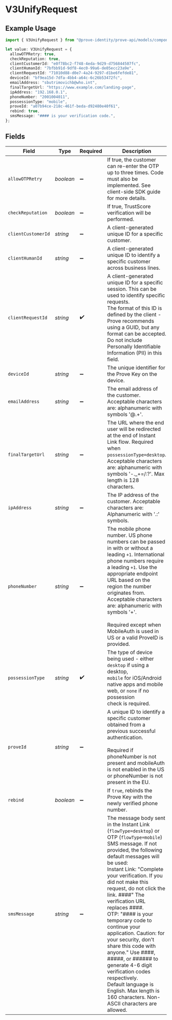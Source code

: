 # V3UnifyRequest

## Example Usage

```typescript
import { V3UnifyRequest } from "@prove-identity/prove-api/models/components";

let value: V3UnifyRequest = {
  allowOTPRetry: true,
  checkReputation: true,
  clientCustomerId: "e0f78bc2-f748-4eda-9d29-d756844507fc",
  clientHumanId: "7bfbb91d-9df8-4ec0-99a6-de05ecc23a9e",
  clientRequestId: "71010d88-d0e7-4a24-9297-d1be6fefde81",
  deviceId: "bf9ea15d-7dfa-4bb4-a64c-6c26b53472fc",
  emailAddress: "sbutrimovichb@who.int",
  finalTargetUrl: "https://www.example.com/landing-page",
  ipAddress: "192.168.0.1",
  phoneNumber: "2001004011",
  possessionType: "mobile",
  proveId: "a07b94ce-218c-461f-beda-d92480e40f61",
  rebind: true,
  smsMessage: "#### is your verification code.",
};
```

## Fields

| Field                                                                                                                                                                                                                                                                                                                                                                                                                                                                                                                                                                                                                             | Type                                                                                                                                                                                                                                                                                                                                                                                                                                                                                                                                                                                                                              | Required                                                                                                                                                                                                                                                                                                                                                                                                                                                                                                                                                                                                                          | Description                                                                                                                                                                                                                                                                                                                                                                                                                                                                                                                                                                                                                       | Example                                                                                                                                                                                                                                                                                                                                                                                                                                                                                                                                                                                                                           |
| --------------------------------------------------------------------------------------------------------------------------------------------------------------------------------------------------------------------------------------------------------------------------------------------------------------------------------------------------------------------------------------------------------------------------------------------------------------------------------------------------------------------------------------------------------------------------------------------------------------------------------- | --------------------------------------------------------------------------------------------------------------------------------------------------------------------------------------------------------------------------------------------------------------------------------------------------------------------------------------------------------------------------------------------------------------------------------------------------------------------------------------------------------------------------------------------------------------------------------------------------------------------------------- | --------------------------------------------------------------------------------------------------------------------------------------------------------------------------------------------------------------------------------------------------------------------------------------------------------------------------------------------------------------------------------------------------------------------------------------------------------------------------------------------------------------------------------------------------------------------------------------------------------------------------------- | --------------------------------------------------------------------------------------------------------------------------------------------------------------------------------------------------------------------------------------------------------------------------------------------------------------------------------------------------------------------------------------------------------------------------------------------------------------------------------------------------------------------------------------------------------------------------------------------------------------------------------- | --------------------------------------------------------------------------------------------------------------------------------------------------------------------------------------------------------------------------------------------------------------------------------------------------------------------------------------------------------------------------------------------------------------------------------------------------------------------------------------------------------------------------------------------------------------------------------------------------------------------------------- |
| `allowOTPRetry`                                                                                                                                                                                                                                                                                                                                                                                                                                                                                                                                                                                                                   | *boolean*                                                                                                                                                                                                                                                                                                                                                                                                                                                                                                                                                                                                                         | :heavy_minus_sign:                                                                                                                                                                                                                                                                                                                                                                                                                                                                                                                                                                                                                | If true, the customer can re-enter the OTP up to three times. Code must also be implemented. See client-side SDK guide for more details.                                                                                                                                                                                                                                                                                                                                                                                                                                                                                          | true                                                                                                                                                                                                                                                                                                                                                                                                                                                                                                                                                                                                                              |
| `checkReputation`                                                                                                                                                                                                                                                                                                                                                                                                                                                                                                                                                                                                                 | *boolean*                                                                                                                                                                                                                                                                                                                                                                                                                                                                                                                                                                                                                         | :heavy_minus_sign:                                                                                                                                                                                                                                                                                                                                                                                                                                                                                                                                                                                                                | If true, TrustScore verification will be performed.                                                                                                                                                                                                                                                                                                                                                                                                                                                                                                                                                                               | true                                                                                                                                                                                                                                                                                                                                                                                                                                                                                                                                                                                                                              |
| `clientCustomerId`                                                                                                                                                                                                                                                                                                                                                                                                                                                                                                                                                                                                                | *string*                                                                                                                                                                                                                                                                                                                                                                                                                                                                                                                                                                                                                          | :heavy_minus_sign:                                                                                                                                                                                                                                                                                                                                                                                                                                                                                                                                                                                                                | A client-generated unique ID for a specific customer.                                                                                                                                                                                                                                                                                                                                                                                                                                                                                                                                                                             | e0f78bc2-f748-4eda-9d29-d756844507fc                                                                                                                                                                                                                                                                                                                                                                                                                                                                                                                                                                                              |
| `clientHumanId`                                                                                                                                                                                                                                                                                                                                                                                                                                                                                                                                                                                                                   | *string*                                                                                                                                                                                                                                                                                                                                                                                                                                                                                                                                                                                                                          | :heavy_minus_sign:                                                                                                                                                                                                                                                                                                                                                                                                                                                                                                                                                                                                                | A client-generated unique ID to identify a specific customer across business lines.                                                                                                                                                                                                                                                                                                                                                                                                                                                                                                                                               | 7bfbb91d-9df8-4ec0-99a6-de05ecc23a9e                                                                                                                                                                                                                                                                                                                                                                                                                                                                                                                                                                                              |
| `clientRequestId`                                                                                                                                                                                                                                                                                                                                                                                                                                                                                                                                                                                                                 | *string*                                                                                                                                                                                                                                                                                                                                                                                                                                                                                                                                                                                                                          | :heavy_check_mark:                                                                                                                                                                                                                                                                                                                                                                                                                                                                                                                                                                                                                | A client-generated unique ID for a specific session. This can be used to identify specific requests.<br/>The format of this ID is defined by the client - Prove recommends using a GUID, but any format can be accepted.<br/>Do not include Personally Identifiable Information (PII) in this field.                                                                                                                                                                                                                                                                                                                              | 71010d88-d0e7-4a24-9297-d1be6fefde81                                                                                                                                                                                                                                                                                                                                                                                                                                                                                                                                                                                              |
| `deviceId`                                                                                                                                                                                                                                                                                                                                                                                                                                                                                                                                                                                                                        | *string*                                                                                                                                                                                                                                                                                                                                                                                                                                                                                                                                                                                                                          | :heavy_minus_sign:                                                                                                                                                                                                                                                                                                                                                                                                                                                                                                                                                                                                                | The unique identifier for the Prove Key on the device.                                                                                                                                                                                                                                                                                                                                                                                                                                                                                                                                                                            | bf9ea15d-7dfa-4bb4-a64c-6c26b53472fc                                                                                                                                                                                                                                                                                                                                                                                                                                                                                                                                                                                              |
| `emailAddress`                                                                                                                                                                                                                                                                                                                                                                                                                                                                                                                                                                                                                    | *string*                                                                                                                                                                                                                                                                                                                                                                                                                                                                                                                                                                                                                          | :heavy_minus_sign:                                                                                                                                                                                                                                                                                                                                                                                                                                                                                                                                                                                                                | The email address of the customer. Acceptable characters are: alphanumeric with symbols '@.+'.                                                                                                                                                                                                                                                                                                                                                                                                                                                                                                                                    | sbutrimovichb@who.int                                                                                                                                                                                                                                                                                                                                                                                                                                                                                                                                                                                                             |
| `finalTargetUrl`                                                                                                                                                                                                                                                                                                                                                                                                                                                                                                                                                                                                                  | *string*                                                                                                                                                                                                                                                                                                                                                                                                                                                                                                                                                                                                                          | :heavy_minus_sign:                                                                                                                                                                                                                                                                                                                                                                                                                                                                                                                                                                                                                | The URL where the end user will be redirected at the end of Instant Link flow. Required when `possessionType=desktop`.<br/>Acceptable characters are: alphanumeric with symbols '-._+=/:?'. Max length is 128 characters.                                                                                                                                                                                                                                                                                                                                                                                                         | https://www.example.com/landing-page                                                                                                                                                                                                                                                                                                                                                                                                                                                                                                                                                                                              |
| `ipAddress`                                                                                                                                                                                                                                                                                                                                                                                                                                                                                                                                                                                                                       | *string*                                                                                                                                                                                                                                                                                                                                                                                                                                                                                                                                                                                                                          | :heavy_minus_sign:                                                                                                                                                                                                                                                                                                                                                                                                                                                                                                                                                                                                                | The IP address of the customer. Acceptable characters are: Alphanumeric with '.:' symbols.                                                                                                                                                                                                                                                                                                                                                                                                                                                                                                                                        | 192.168.0.1                                                                                                                                                                                                                                                                                                                                                                                                                                                                                                                                                                                                                       |
| `phoneNumber`                                                                                                                                                                                                                                                                                                                                                                                                                                                                                                                                                                                                                     | *string*                                                                                                                                                                                                                                                                                                                                                                                                                                                                                                                                                                                                                          | :heavy_minus_sign:                                                                                                                                                                                                                                                                                                                                                                                                                                                                                                                                                                                                                | The mobile phone number. US phone numbers can be passed in with or without a leading `+1`. International phone numbers require a leading `+1`. Use the appropriate endpoint URL based on the region the number originates from. Acceptable characters are: alphanumeric with symbols '+'.<br/><br/>Required except when MobileAuth is used in US or a valid ProveID is provided.                                                                                                                                                                                                                                                  | 2001004011                                                                                                                                                                                                                                                                                                                                                                                                                                                                                                                                                                                                                        |
| `possessionType`                                                                                                                                                                                                                                                                                                                                                                                                                                                                                                                                                                                                                  | *string*                                                                                                                                                                                                                                                                                                                                                                                                                                                                                                                                                                                                                          | :heavy_check_mark:                                                                                                                                                                                                                                                                                                                                                                                                                                                                                                                                                                                                                | The type of device being used - either `desktop` if using a desktop,<br/>`mobile` for iOS/Android native apps and mobile web, or `none` if no possession<br/>check is required.                                                                                                                                                                                                                                                                                                                                                                                                                                                   | mobile                                                                                                                                                                                                                                                                                                                                                                                                                                                                                                                                                                                                                            |
| `proveId`                                                                                                                                                                                                                                                                                                                                                                                                                                                                                                                                                                                                                         | *string*                                                                                                                                                                                                                                                                                                                                                                                                                                                                                                                                                                                                                          | :heavy_minus_sign:                                                                                                                                                                                                                                                                                                                                                                                                                                                                                                                                                                                                                | A unique ID to identify a specific customer obtained from a previous successful authentication.<br/><br/>Required if phoneNumber is not present and mobileAuth is not enabled in the US or phoneNumber is not present in the EU.                                                                                                                                                                                                                                                                                                                                                                                                  | a07b94ce-218c-461f-beda-d92480e40f61                                                                                                                                                                                                                                                                                                                                                                                                                                                                                                                                                                                              |
| `rebind`                                                                                                                                                                                                                                                                                                                                                                                                                                                                                                                                                                                                                          | *boolean*                                                                                                                                                                                                                                                                                                                                                                                                                                                                                                                                                                                                                         | :heavy_minus_sign:                                                                                                                                                                                                                                                                                                                                                                                                                                                                                                                                                                                                                | If `true`, rebinds the Prove Key with the newly verified phone number.                                                                                                                                                                                                                                                                                                                                                                                                                                                                                                                                                            | true                                                                                                                                                                                                                                                                                                                                                                                                                                                                                                                                                                                                                              |
| `smsMessage`                                                                                                                                                                                                                                                                                                                                                                                                                                                                                                                                                                                                                      | *string*                                                                                                                                                                                                                                                                                                                                                                                                                                                                                                                                                                                                                          | :heavy_minus_sign:                                                                                                                                                                                                                                                                                                                                                                                                                                                                                                                                                                                                                | The message body sent in the Instant Link (`flowType=desktop`) or OTP (`flowType=mobile`) SMS message. If not provided, the following default messages will be used:<br/>Instant Link: "Complete your verification. If you did not make this request, do not click the link. ####" The verification URL replaces ####.<br/>OTP: "#### is your temporary code to continue your application. Caution: for your security, don't share this code with anyone." Use ####, #####, or ###### to generate 4-6 digit verification codes respectively.<br/>Default language is English. Max length is 160 characters. Non-ASCII characters are allowed. | #### is your verification code.                                                                                                                                                                                                                                                                                                                                                                                                                                                                                                                                                                                                   |